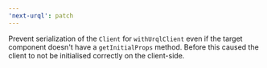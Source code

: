 ```yaml
---
'next-urql': patch
---
```


Prevent serialization of the `Client` for `withUrqlClient` even if the target component doesn't have a `getInitialProps` method. Before this caused the client to not be initialised correctly on the client-side.
